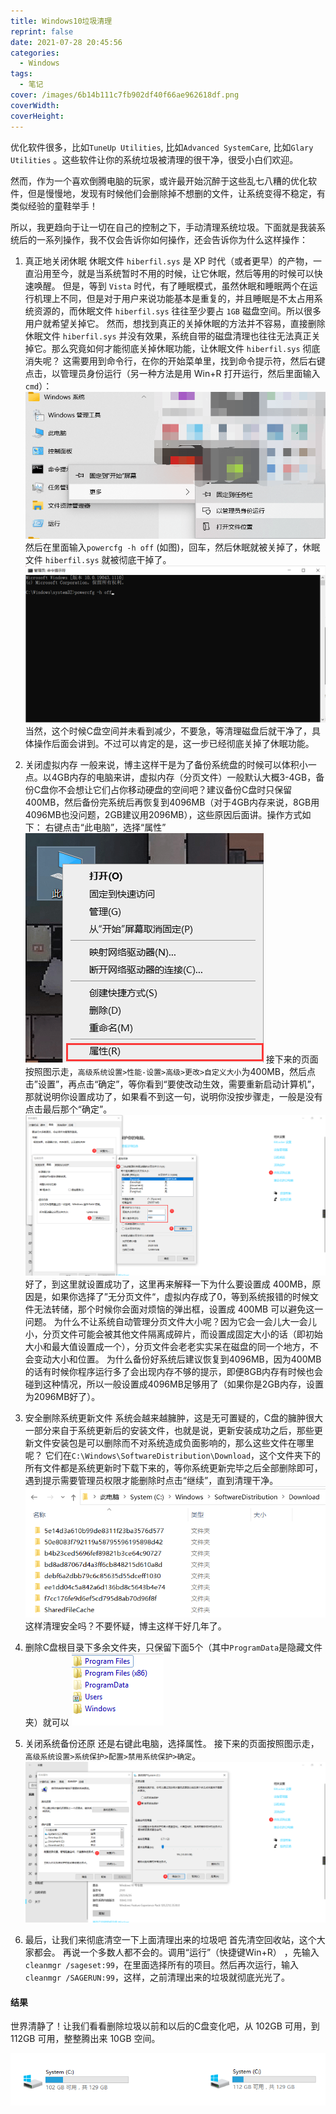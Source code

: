 ```yaml
---
title: Windows10垃圾清理
reprint: false
date: 2021-07-28 20:45:56
categories:
  - Windows
tags:
  - 笔记
cover: /images/6b14b111c7fb902df40f66ae962618df.png
coverWidth:
coverHeight:
---
```


优化软件很多，比如`TuneUp Utilities`, 比如`Advanced SystemCare`, 比如`Glary Utilities` 。这些软件让你的系统垃圾被清理的很干净，很受小白们欢迎。

然而，作为一个喜欢倒腾电脑的玩家，或许最开始沉醉于这些乱七八糟的优化软件，但是慢慢地，发现有时候他们会删除掉不想删的文件，让系统变得不稳定，有类似经验的童鞋举手！

所以，我更趋向于让一切在自己的控制之下，手动清理系统垃圾。下面就是我装系统后的一系列操作，我不仅会告诉你如何操作，还会告诉你为什么这样操作：

1. 真正地关闭休眠
休眠文件 `hiberfil.sys` 是 XP 时代（或者更早）的产物，一直沿用至今，就是当系统暂时不用的时候，让它休眠，然后等用的时候可以快速唤醒。
但是，等到 `Vista` 时代，有了睡眠模式，虽然休眠和睡眠两个在运行机理上不同，但是对于用户来说功能基本是重复的，并且睡眠是不太占用系统资源的，而休眠文件 `hiberfil.sys` 往往至少要占 `1GB` 磁盘空间。所以很多用户就希望关掉它。
然而，想找到真正的关掉休眠的方法并不容易，直接删除休眠文件 `hiberfil.sys` 并没有效果，系统自带的磁盘清理也往往无法真正关掉它。那么究竟如何才能彻底关掉休眠功能，让休眠文件 `hiberfil.sys` 彻底消失呢？
这需要用到命令行，在你的开始菜单里，找到命令提示符，然后右键点击，以管理员身份运行（另一种方法是用 Win+R 打开运行，然后里面输入 `cmd`）：
![以管理员身份运行](/images/1c0696c655d202bf04788de9b4d462f3.png)
然后在里面输入`powercfg -h off` (如图)，回车，然后休眠就被关掉了，休眠文件 `hiberfil.sys` 就被彻底干掉了。
![输入powercfg -h off](/images/a6783bff972764ac7ccbf1fdf4693268.png)
当然，这个时候C盘空间并未看到减少，不要急，等清理磁盘后就干净了，具体操作后面会讲到。不过可以肯定的是，这一步已经彻底关掉了休眠功能。

2. 关闭虚拟内存
一般来说，博主这样干是为了备份系统盘的时候可以体积小一点。以4GB内存的电脑来讲，虚拟内存（分页文件）一般默认大概3-4GB，备份C盘你不会想让它们占你移动硬盘的空间吧？建议备份C盘时只保留400MB，然后备份完系统后再恢复到4096MB（对于4GB内存来说，8GB用4096MB也没问题，2GB建议用2096MB），这些原因后面讲。操作方式如下：
右键点击“此电脑”，选择“属性”
![属性](/images/2fa79f294aae30809bc6ba07e6f8dee9.png)
接下来的页面按照图示走，`高级系统设置>性能-设置>高级>更改>自定义大小`为400MB，然后点击”设置”，再点击“确定”，等你看到“要使改动生效，需要重新启动计算机”，那就说明你设置成功了，如果看不到这一句，说明你没按步骤走，一般是没有点击最后那个“确定”。
![设置](/images/39a5ec5caee23ad1180c6f9fd309d522.png)
好了，到这里就设置成功了，这里再来解释一下为什么要设置成 400MB，原因是，如果你选择了”无分页文件“，虚拟内存成了0，等到系统报错的时候文件无法转储，那个时候你会面对烦恼的弹出框，设置成 400MB 可以避免这一问题。
为什么不让系统自动管理分页文件大小呢？因为它会一会儿大一会儿小，分页文件可能会被其他文件隔离成碎片，而设置成固定大小的话（即初始大小和最大值设置成一个），分页文件会老老实实呆在磁盘的同一个地方，不会变动大小和位置。
为什么备份好系统后建议恢复到4096MB，因为400MB的话有时候你程序运行多了会出现内存不够的提示，即便8GB内存有时候也会碰到这种情况，所以一般设置成4096MB足够用了（如果你是2GB内存，设置为2096MB好了）。

3. 安全删除系统更新文件
系统会越来越臃肿，这是无可置疑的，C盘的臃肿很大一部分来自于系统更新后的安装文件，也就是说，更新安装成功之后，那些更新文件安装包是可以删除而不对系统造成负面影响的，那么这些文件在哪里呢？
它们在`C:\Windows\SoftwareDistribution\Download`，这个文件夹下的所有文件都是系统更新时下载下来的，等你系统更新完毕之后全部删除即可，遇到提示需要管理员权限才能删除时点击“继续”，直到清理干净。
![安全删除系统更新文件](/images/236b39265154a4798984c13c4fd8a2ec.png)
这样清理安全吗？不要怀疑，博主这样干好几年了。

4. 删除C盘根目录下多余文件夹，只保留下面5个（其中`ProgramData`是隐藏文件夹）就可以
![删除C盘根目录下多余文件夹](/images/2037e47f5650e965f35b4976e8146880.png)

5. 关闭系统备份还原
还是右键此电脑，选择属性。
接下来的页面按照图示走，`高级系统设置>系统保护>配置>禁用系统保护>确定`。
![关闭系统备份还原](/images/df67f322f9328029afe30443a7d04024.png)

6. 最后，让我们来彻底清空一下上面清理出来的垃圾吧
首先清空回收站，这个大家都会。
再说一个多数人都不会的。调用“运行”（快捷键Win+R） ，先输入`cleanmgr /sageset:99`，在里面选择所有的项目。然后再次运行，输入`cleanmgr /SAGERUN:99`，这样，之前清理出来的垃圾就彻底光光了。

#### 结果

世界清静了！让我们看看删除垃圾以前和以后的C盘变化吧，从 102GB 可用，到 112GB 可用，整整腾出来 10GB 空间。

![结果](/images/d4c048d8694633505093683e1c1df2bf.png)
